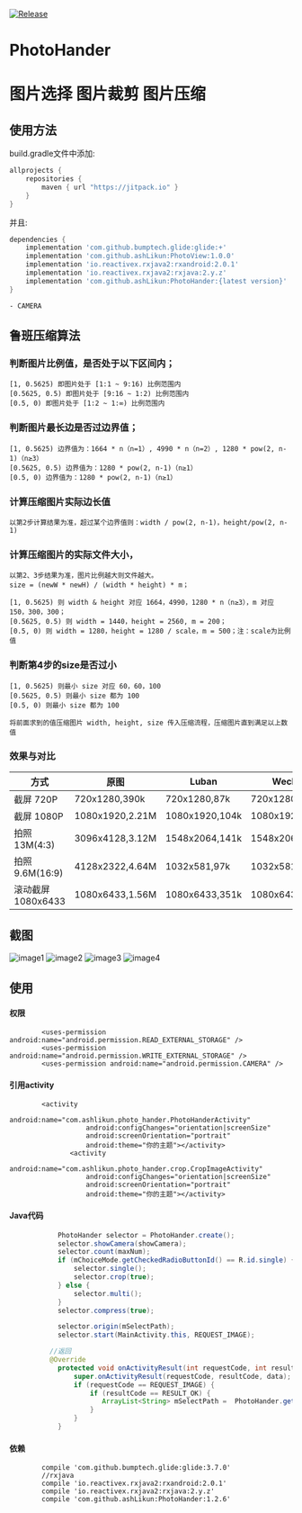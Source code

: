 [![Release](https://jitpack.io/v/ashLikun/PhotoHander.svg)](https://jitpack.io/#ashLikun/PhotoHander)


# **PhotoHander**
# 图片选择  图片裁剪 图片压缩
## 使用方法

build.gradle文件中添加:
```gradle
allprojects {
    repositories {
        maven { url "https://jitpack.io" }
    }
}
```
并且:

```gradle
dependencies {
    implementation 'com.github.bumptech.glide:glide:+'
    implementation 'com.github.ashLikun:PhotoView:1.0.0'
    implementation 'io.reactivex.rxjava2:rxandroid:2.0.1'
    implementation 'io.reactivex.rxjava2:rxjava:2.y.z'
    implementation 'com.github.ashLikun:PhotoHander:{latest version}'
}
```
    - CAMERA
## 鲁班压缩算法

### 判断图片比例值，是否处于以下区间内；
    [1, 0.5625) 即图片处于 [1:1 ~ 9:16) 比例范围内
    [0.5625, 0.5) 即图片处于 [9:16 ~ 1:2) 比例范围内
    [0.5, 0) 即图片处于 [1:2 ~ 1:∞) 比例范围内

### 判断图片最长边是否过边界值；
    [1, 0.5625) 边界值为：1664 * n（n=1）, 4990 * n（n=2）, 1280 * pow(2, n-1)（n≥3）
    [0.5625, 0.5) 边界值为：1280 * pow(2, n-1)（n≥1）
    [0.5, 0) 边界值为：1280 * pow(2, n-1)（n≥1）

### 计算压缩图片实际边长值
    以第2步计算结果为准，超过某个边界值则：width / pow(2, n-1)，height/pow(2, n-1)

### 计算压缩图片的实际文件大小，
    以第2、3步结果为准，图片比例越大则文件越大。
    size = (newW * newH) / (width * height) * m；

    [1, 0.5625) 则 width & height 对应 1664，4990，1280 * n（n≥3），m 对应 150，300，300；
    [0.5625, 0.5) 则 width = 1440，height = 2560, m = 200；
    [0.5, 0) 则 width = 1280，height = 1280 / scale，m = 500；注：scale为比例值

### 判断第4步的size是否过小

    [1, 0.5625) 则最小 size 对应 60，60，100
    [0.5625, 0.5) 则最小 size 都为 100
    [0.5, 0) 则最小 size 都为 100

    将前面求到的值压缩图片 width, height, size 传入压缩流程，压缩图片直到满足以上数值

### 效果与对比
|       方式      |      原图      |    Luban     |    Wechat   |
|-----------------|---------------|---------------|-------------|
|截屏 720P        |720x1280,390k  |720x1280,87k   |720x1280,56k  |
|截屏 1080P       |1080x1920,2.21M|1080x1920,104k |1080x1920,112k|
|拍照 13M(4:3)    |3096x4128,3.12M|1548x2064,141k |1548x2064,147k|
|拍照 9.6M(16:9)  |4128x2322,4.64M|1032x581,97k   |1032x581,74k  |
|滚动截屏 1080x6433|1080x6433,1.56M|1080x6433,351k|1080x6433,482k|

## 截图
![image1](art/image1.png) ![image2](art/image2.png) ![image3](art/image3.png) ![image4](art/image4.png)

## 使用
####    权限
            <uses-permission android:name="android.permission.READ_EXTERNAL_STORAGE" />
            <uses-permission android:name="android.permission.WRITE_EXTERNAL_STORAGE" />
            <uses-permission android:name="android.permission.CAMERA" />
####    引用activity
            <activity
                       android:name="com.ashlikun.photo_hander.PhotoHanderActivity"
                       android:configChanges="orientation|screenSize"
                       android:screenOrientation="portrait"
                       android:theme="你的主题"></activity>
                   <activity
                       android:name="com.ashlikun.photo_hander.crop.CropImageActivity"
                       android:configChanges="orientation|screenSize"
                       android:screenOrientation="portrait"
                       android:theme="你的主题"></activity>
####    Java代码
```java
            PhotoHander selector = PhotoHander.create();
            selector.showCamera(showCamera);
            selector.count(maxNum);
            if (mChoiceMode.getCheckedRadioButtonId() == R.id.single) {
                selector.single();
                selector.crop(true);
            } else {
                selector.multi();
            }
            selector.compress(true);

            selector.origin(mSelectPath);
            selector.start(MainActivity.this, REQUEST_IMAGE);

          //返回
          @Override
            protected void onActivityResult(int requestCode, int resultCode, Intent data) {
                super.onActivityResult(requestCode, resultCode, data);
                if (requestCode == REQUEST_IMAGE) {
                    if (resultCode == RESULT_OK) {
                       ArrayList<String> mSelectPath =  PhotoHander.getIntentResult(data);
                    }
                }
            }
```
####    依赖
            compile 'com.github.bumptech.glide:glide:3.7.0'
            //rxjava
            compile 'io.reactivex.rxjava2:rxandroid:2.0.1'
            compile 'io.reactivex.rxjava2:rxjava:2.y.z'
            compile 'com.github.ashLikun:PhotoHander:1.2.6'

